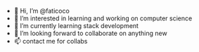 - 👋 Hi, I’m @faticoco
- 👀 I’m interested in learning and working on computer science
- 🌱 I’m currently learning stack development
- 💞️ I’m looking forward to collaborate on anything new
- 📫 contact me for collabs

<!---
faticoco/faticoco is a ✨ special ✨ repository because its `README.md` (this file) appears on your GitHub profile.
You can click the Preview link to take a look at your changes.
--->

